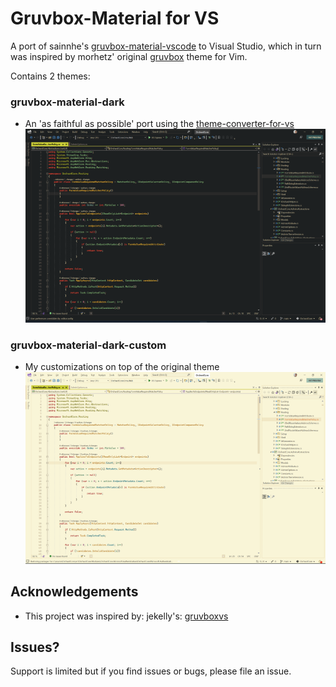 ﻿# Gruvbox-Material for VS

A port of sainnhe's [gruvbox-material-vscode](https://github.com/sainnhe/gruvbox-material-vscode) to Visual Studio, which in turn was inspired by morhetz' original [gruvbox](https://github.com/morhetz/gruvbox) theme for Vim.

Contains 2 themes:

### gruvbox-material-dark
- An 'as faithful as possible' port using the [theme-converter-for-vs](https://github.com/microsoft/theme-converter-for-vs)
![gruvbox-material-dark](/media/dark-hard.png)
### gruvbox-material-dark-custom
- My customizations on top of the original theme
![gruvbox-material-dark-custom](/media/light-hard.png)

## Acknowledgements
- This project was inspired by: jekelly's: [gruvboxvs](https://github.com/jekelly/gruvboxvs)

## Issues?
Support is limited but if you find issues or bugs, please file an issue. 